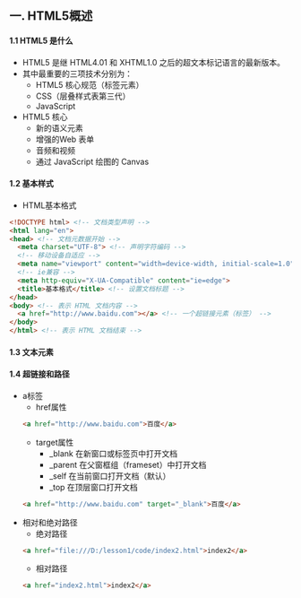 ## 一. HTML5概述
#### 1.1 HTML5 是什么
* HTML5 是继 HTML4.01 和 XHTML1.0 之后的超文本标记语言的最新版本。
* 其中最重要的三项技术分别为：
  * HTML5 核心规范（标签元素）
  * CSS（层叠样式表第三代）
  * JavaScript
* HTML5 核心
  * 新的语义元素
  * 增强的Web 表单
  * 音频和视频
  * 通过 JavaScript 绘图的 Canvas
#### 1.2 基本样式
* HTML基本格式
```html
<!DOCTYPE html> <!-- 文档类型声明 -->
<html lang="en"> 
<head> <!-- 文档元数据开始 -->
  <meta charset="UTF-8"> <!-- 声明字符编码 -->
  <!-- 移动设备自适应 -->
  <meta name="viewport" content="width=device-width, initial-scale=1.0">
  <!-- ie兼容 -->
  <meta http-equiv="X-UA-Compatible" content="ie=edge">
  <title>基本格式</title> <!-- 设置文档标题 -->
</head>
<body> <!-- 表示 HTML 文档内容 -->
  <a href="http://www.baidu.com"></a> <!-- 一个超链接元素（标签） -->
</body>
</html> <!-- 表示 HTML 文档结束 -->
```
#### 1.3 文本元素

#### 1.4 超链接和路径
* a标签
  * href属性
  ```html
  <a href="http://www.baidu.com">百度</a>
  ```
  * target属性
    * _blank 在新窗口或标签页中打开文档
    * _parent 在父窗框组（frameset）中打开文档
    * _self 在当前窗口打开文档（默认）
    * _top 在顶层窗口打开文档
  ```html
  <a href="http://www.baidu.com" target="_blank">百度</a>
  ```
* 相对和绝对路径
  * 绝对路径
  ```html
  <a href="file:///D:/lesson1/code/index2.html">index2</a>
  ```
  * 相对路径
  ```html
  <a href="index2.html">index2</a>
  ```


